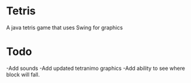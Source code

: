 Tetris
======

A java tetris game that uses Swing for graphics

Todo
======
-Add sounds
-Add updated tetranimo graphics
-Add ability to see where block will fall.
